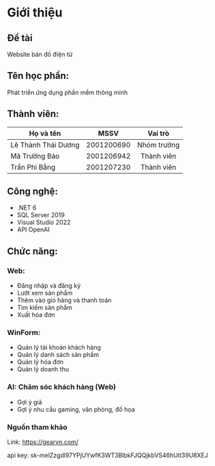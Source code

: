 # Giới thiệu 

## Đề tài
Website bán đồ điện tử
## Tên học phần: 
Phát triển ứng dụng phần mềm thông minh

## Thành viên:
| Họ và tên | MSSV | Vai trò |
| ------------- |:-------------:|:-------------:|
| Lê Thành Thái Dương | 2001200690 | Nhóm trưởng |
| Mã Trường Bảo | 2001206942 | Thành viên |
| Trần Phi Bằng | 2001207230 | Thành viên|

## Công nghệ: 
- .NET 6
- SQL Server 2019
- Visual Studio 2022
- API OpenAI

## Chức năng:
### Web: 
  + Đăng nhập và đăng ký
  + Lướt xem sản phẩm
  + Thêm vào giỏ hàng và thanh toán
  + Tìm kiếm sản phẩm
  + Xuất hóa đơn
### WinForm:
  + Quản lý tài khoản khách hàng
  + Quản lý danh sách sản phẩm
  + Quản lý hóa đơn
  + Quản lý doanh thu
### AI: Chăm sóc khách hàng (Web)
  + Gợi ý giá
  + Gợi ý nhu cầu gaming, văn phòng, đồ họa
### Nguồn tham khảo
Link: https://gearvn.com/ 

api key:
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
  
